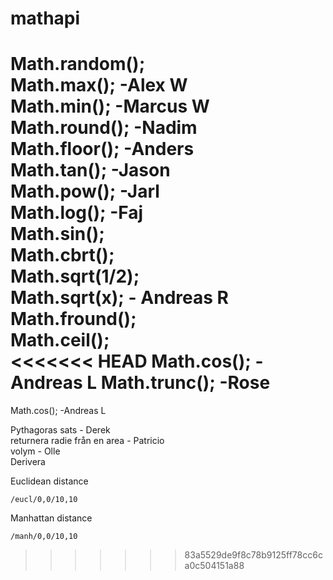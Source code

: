 # mathapi


Math.random();  
Math.max(); -Alex W  
Math.min(); -Marcus W    
Math.round(); -Nadim  
Math.floor(); -Anders  
Math.tan();  -Jason  
Math.pow(); -Jarl  
Math.log();  -Faj  
Math.sin();  
Math.cbrt();  
Math.sqrt(1/2);  
Math.sqrt(x); - Andreas R  
Math.fround();  
Math.ceil();  
<<<<<<< HEAD
Math.cos(); -Andreas L 
Math.trunc(); -Rose
=======
Math.cos(); -Andreas L  


Pythagoras sats - Derek  
returnera radie från en area - Patricio  
volym - Olle  
Derivera  



Euclidean distance
```
/eucl/0,0/10,10
```

Manhattan distance
```
/manh/0,0/10,10
```
>>>>>>> 83a5529de9f8c78b9125ff78cc6ca0c504151a88
